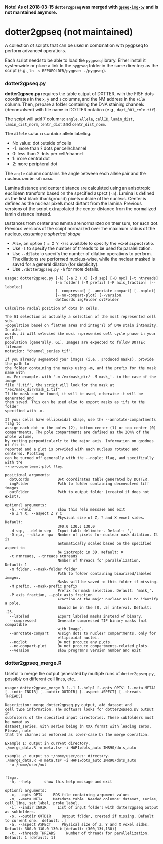 **Note! As of 2018-03-15 `dotter2gpseq` was merged with [`gpseq-img-py`](http://github.com/ggirelli/gpseq-img-py) and is not maintained anymore.**

dotter2gpseq (not maintained)
=============

A collection of scripts that can be used in combination with pygpseq to perform advanced operations.

Each script needs to be able to load the `pygpseq` library. Either install it systemwide or place a link to the `pygpseq` folder in the same directory as the script (e.g., `ln -s REPOFOLDER/pygpseq ./pygpseq`).

### dotter2gpseq.py

**dotter2gpseq.py** requires the table output of DOTTER, with the FISH dots coordinates in the `x`, `y` and `z` columns, and the NM address in the `File` column. Then, prepare a folder containing the DNA staining channels (deconvolved) with file name in DOTTER notation (e.g., `dapi_001_cmle.tif`).

The script will add 7 columns: `angle`, `Allele`, `cellID`, `lamin_dist`, `lamin_dist_norm`, `centr_dist` and `centr_dist_norm`.

The `Allele` column contains allele labeling:

- No value: dot outside of cells
- -1: more than 2 dots per cell/channel
- 0: less than 2 dots per cell/channel
- 1: more central dot
- 2: more peripheral dot

The `angle` column contains the angle between each allele pair and the nucleus center of mass.

Lamina distance and center distance are calculated using an anisotropic euclidean transform based on the specified aspect (`-a`). Lamina is defined as the first black (background) pixels outside of the nucleus. Center is defined as the nuclear pixels most distant from the lamina. Previous versions of the script extrapolated the center distance from the normalized lamin distance instead.

Distances from center and lamina are normalized on their sum, for each dot. Previous versions of the script normalized over the maximum radius of the nucleus, *assuming a spherical shape*.

* Also, an option (`-a Z Y X`) is available to specify the voxel aspect ratio.
* Use `-t` to specify the number of threads to be used for paralelization.
* Use `--dilate` to specify the number of dilation operations to perform. The dilations are performed nucleus-wise, while the nuclear masked is saved for a general dilation (for simplicity).
* Use `./dotter2gpseq.py -h` for more details.

```
usage: dotter2gpseq.py [-h] [-a Z Y X] [-d sep] [-D npx] [-t nthreads]
                       [-m folder] [-M prefix] [-P axis_fraction] [--labeled]
                       [--compressed] [--annotate-compart] [--noplot]
                       [--no-compart-plot] [--version]
                       dotCoords imgFolder outFolder

Calculate radial position of dots in cells.

The G1 selection is actually a selection of the most represented cell sub-
-population based on flatten area and integral of DNA stain intensity. In other
words, it will selected the most represented cell cycle phase in your cell
population (generally, G1). Images are expected to follow DOTTER filename
notation: "channel_series.tif".

If you already segmented your images (i.e., produced masks), provide the path to
the folder containing the masks using -m, and the prefix for the mask name with
-m. For example, with '-m /ex/mask_dir/ -M mask_', in the case of the image
file '1.tif', the script will look for the mask at "/ex/mask_dir/mask_1.tif".
If the mask can be found, it will be used, otherwise it will be generated and
then saved. This can be used also to export masks as tifs to the folder
specified with -m.

If your cells have ellipsoidal shape, use the --annotate-compartments flag to
assign each dot to the poles (2), bottom center (1) or top center (0)
compartments. The pole compartments are defined as the 20%% of the whole volume,
by cutting perpendicularly to the major axis. Information on goodnes of fit is
reported and a plot is provided with each nucleus rotated and centered. Plotting
can be turned off generally with the --noplot flag, and specifically with the
--no-compartment-plot flag.

positional arguments:
  dotCoords             Dot coordinates table generated by DOTTER.
  imgFolder             Path to folder containing deconvolved tiff images.
  outFolder             Path to output folder (created if does not exist).

optional arguments:
  -h, --help            show this help message and exit
  -a Z Y X, --aspect Z Y X
                        Physical size of Z, Y and X voxel sides. Default:
                        300.0 130.0 130.0
  -d sep, --delim sep   Input table delimiter. Default: ','
  -D npx, --dilate npx  Number of pixels for nuclear mask dilation. It is
                        automatically scaled based on the specified aspect to
                        be isotropic in 3D. Default: 0
  -t nthreads, --threads nthreads
                        Number of threads for parallelization. Default: 1
  -m folder, --mask-folder folder
                        Path to folder containing binarized/labeled images.
                        Masks will be saved to this folder if missing.
  -M prefix, --mask-prefix prefix
                        Prefix for mask selection. Default: 'mask_'.
  -P axis_fraction, --pole axis_fraction
                        Fraction of the major nuclear axis to identify a pole.
                        Should be in the [0, .5] interval. Default: .25.
  --labeled             Export labeled masks instead of binary.
  --compressed          Generate compressed TIF binary masks (not compatible
                        with ImageJ.
  --annotate-compart    Assign dots to nuclear compartments, only for
                        ellipsoidal nuclei.
  --noplot              Do not produce any plots.
  --no-compart-plot     Do not produce compartments-related plots.
  --version             show program's version number and exit
```

### dotter2gpseq_merge.R

Useful to merge the output generated by multiple runs of `dotter2gpseq.py`, possibly on different cell lines, etc...

```
usage: dotter2gpseq_merge.R [--] [--help] [--opts OPTS] [--meta META] [--indir INDIR] [--outdir OUTDIR] [--aspect ASPECT] [--threads THREADS] 

Description: merge dotter2gpseq.py output, add dataset and
cell type information. The software looks for dotter2gpseq.py output in
subfolders of the specified input directories. These subfolders must be named as
dataset_series, with series being in XXX format with leading zeros. Please, note
that the channel is enforced as lower-case by the merge operation.

Example 1: output in current directory.
./merge_data.R -m meta.tsv -i HAP1/dots_auto IMR90/dots_auto

Example 2: output to "/home/user/out" directory.
./merge_data.R -m meta.tsv -i HAP1/dots_auto IMR90/dots_auto
  -o /home/user/out


flags:
  -h, --help      show this help message and exit

optional arguments:
  -x, --opts OPTS     RDS file containing argument values
  -m, --meta META     Metadata table. Needed columns: dataset, series, cell_line, set_label, probe_label.
  -i, --indir INDIR     List of input folders with dotter2gpseq output as subfolders.
  -o, --outdir OUTDIR     Output folder, created if missing. Default to current one. [default: .]
  -a, --aspect ASPECT     Physical size of Z, Y and X voxel sides. Default: 300.0 130.0 130.0 [default: (300,130,130)]
  -t, --threads THREADS     Number of threads for parallelization. Default: 1 [default: 1]
```
